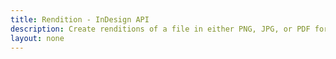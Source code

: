 ```yaml
---
title: Rendition - InDesign API
description: Create renditions of a file in either PNG, JPG, or PDF format.
layout: none
---
```


<RedoclyAPIBlock src="/firefly-services/docs/indesign/renditionapi.json" width="600px" disableSidebar hideTryItPanel />